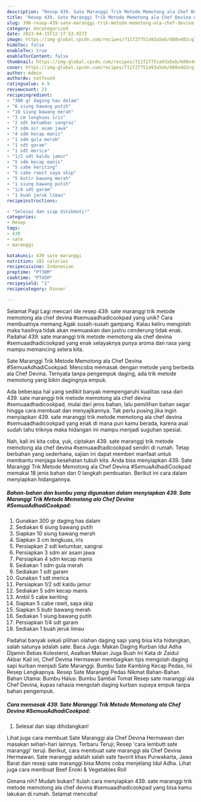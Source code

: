 ```yaml
---
description: "Resep 439. Sate Maranggi Trik Metode Memotong ala Chef Devina #SemuaAdhadiCookpad yang Lezat, Lezat"
title: "Resep 439. Sate Maranggi Trik Metode Memotong ala Chef Devina #SemuaAdhadiCookpad yang Lezat, Lezat"
slug: 390-resep-439-sate-maranggi-trik-metode-memotong-ala-chef-devina-semuaadhadicookpad-yang-lezat-lezat
category: Uncategorized
date: 2023-04-15T12:17:53.927Z
image: https://img-global.cpcdn.com/recipes/711f27751a93a5eb/680x482cq70/439-sate-maranggi-trik-metode-memotong-ala-chef-devina-semuaadhadicookpad-foto-resep-utama.jpg
hideToc: false
enableToc: true
enableTocContent: false
thumbnail: https://img-global.cpcdn.com/recipes/711f27751a93a5eb/680x482cq70/439-sate-maranggi-trik-metode-memotong-ala-chef-devina-semuaadhadicookpad-foto-resep-utama.jpg
cover: https://img-global.cpcdn.com/recipes/711f27751a93a5eb/680x482cq70/439-sate-maranggi-trik-metode-memotong-ala-chef-devina-semuaadhadicookpad-foto-resep-utama.jpg
author: Admin
authorAv: notfound
ratingvalue: 4.9
reviewcount: 23
recipeingredient:
- "300 gr daging has dalam"
- "6 siung bawang putih"
- "10 siung bawang merah"
- "3 cm lengkuas iris"
- "2 sdt ketumbar sangrai"
- "3 sdm air asam jawa"
- "4 sdm kecap manis"
- "1 sdm gula merah"
- "1 sdt garam"
- "1 sdt merica"
- "1/2 sdt kaldu jamur"
- "5 sdm kecap manis"
- "5 cabe keriting"
- "5 cabe rawit saya skip"
- "5 butir bawang merah"
- "1 siung bawang putih"
- "1/4 sdt garam"
- "1 buah jeruk limau"
recipeinstructions:

- "Selesai dan siap dinikmati!"
categories:
- Resep
tags:
- 439
- sate
- maranggi

katakunci: 439 sate maranggi 
nutrition: 181 calories
recipecuisine: Indonesian
preptime: "PT30M"
cooktime: "PT45M"
recipeyield: "1"
recipecategory: Dinner

---
```



Selamat Pagi Lagi mencari ide resep 439. sate maranggi trik metode memotong ala chef devina #semuaadhadicookpad yang unik? Cara membuatnya memang Agak susah-susah gampang. Kalau keliru mengolah maka hasilnya tidak akan memuaskan dan justru cenderung tidak enak. Padahal 439. sate maranggi trik metode memotong ala chef devina #semuaadhadicookpad yang enak selayaknya punya aroma dan rasa yang mampu memancing selera kita.


Sate Maranggi Trik Metode Memotong ala Chef Devina #SemuaAdhadiCookpad. Mencoba memasak dengan metode yang berbeda ala Chef Devina. Ternyata tanpa pengempuk daging, ada trik metode memotong yang bikin dagingnya empuk.

Ada beberapa hal yang sedikit banyak mempengaruhi kualitas rasa dari 439. sate maranggi trik metode memotong ala chef devina #semuaadhadicookpad, mulai dari jenis bahan, lalu pemilihan bahan segar hingga cara membuat dan menyajikannya. Tak perlu pusing jika ingin menyiapkan 439. sate maranggi trik metode memotong ala chef devina #semuaadhadicookpad yang enak di mana pun kamu berada, karena asal sudah tahu triknya maka hidangan ini mampu menjadi suguhan spesial.


Nah, kali ini kita coba, yuk, ciptakan 439. sate maranggi trik metode memotong ala chef devina #semuaadhadicookpad sendiri di rumah. Tetap berbahan yang sederhana, sajian ini dapat memberi manfaat untuk membantu menjaga kesehatan tubuh kita. Anda bisa menyiapkan 439. Sate Maranggi Trik Metode Memotong ala Chef Devina #SemuaAdhadiCookpad memakai 18 jenis bahan dan 0 langkah pembuatan. Berikut ini cara dalam menyiapkan hidangannya.

<!--inarticleads1-->

##### Bahan-bahan dan bumbu yang digunakan dalam menyiapkan 439. Sate Maranggi Trik Metode Memotong ala Chef Devina #SemuaAdhadiCookpad:

1. Gunakan 300 gr daging has dalam
1. Sediakan 6 siung bawang putih
1. Siapkan 10 siung bawang merah
1. Siapkan 3 cm lengkuas, iris
1. Persiapkan 2 sdt ketumbar, sangrai
1. Persiapkan 3 sdm air asam jawa
1. Persiapkan 4 sdm kecap manis
1. Sediakan 1 sdm gula merah
1. Sediakan 1 sdt garam
1. Gunakan 1 sdt merica
1. Persiapkan 1/2 sdt kaldu jamur
1. Sediakan 5 sdm kecap manis
1. Ambil 5 cabe keriting
1. Siapkan 5 cabe rawit, saya skip
1. Siapkan 5 butir bawang merah
1. Sediakan 1 siung bawang putih
1. Persiapkan 1/4 sdt garam
1. Sediakan 1 buah jeruk limau


Padahal banyak sekali pilihan olahan daging sapi yang bisa kita hidangkan, salah satunya adalah sate. Baca Juga: Makan Daging Kurban Idul Adha Dijamin Bebas Kolesterol, Asalkan Makan Juga Buah Ini Kata dr Zaidul Akbar Kali ini, Chef Devina Hermawan membagikan tips mengolah daging sapi kurban menjadi Sate Maranggi. Bumbu Sate Kambing Kecap Pedas, Ini Resep Lengkapnya. Resep Sate Maranggi Pedas Nikmat Bahan-Bahan Bahan Utama: Bumbu Halus: Bumbu Sambal Tomat Resep sate maranggi ala Chef Devina, kupas rahasia mengolah daging kurban supaya empuk tanpa bahan pengempuk. 

<!--inarticleads2-->

##### Cara memasak 439. Sate Maranggi Trik Metode Memotong ala Chef Devina #SemuaAdhadiCookpad:


1. Selesai dan siap dihidangkan!

Lihat juga cara membuat Sate Maranggi ala Chef Devina Hermawan dan masakan sehari-hari lainnya. Terbaru Teruji; Resep &#39;cara lembutt sate maranggi&#39; teruji. Berikut, cara membuat sate maranggi ala Chef Devina Hermawan. Sate maranggi adalah salah sate favorit khas Purwakarta, Jawa Barat dan resep sate maranggi bisa Moms coba menjelang Idul Adha. Lihat juga cara membuat Beef Enoki &amp; Vegetables Roll 

Gimana nih? Mudah bukan? Itulah cara menyiapkan 439. sate maranggi trik metode memotong ala chef devina #semuaadhadicookpad yang bisa kamu lakukan di rumah. Selamat mencoba!
